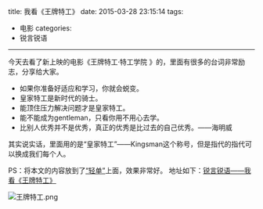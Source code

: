 title: 我看《王牌特工》
date: 2015-03-28 23:15:14
tags:
- 电影
categories: 
- 锐言锐语
---

今天去看了新上映的电影《王牌特工·特工学院 》的，里面有很多的台词非常励志，分享给大家。

- 如果你准备好适应和学习，你就会蜕变。
- 皇家特工是新时代的骑士。
- 能顶住压力解决问题才是皇家特工。
- 能不能成为gentleman，只看你用不用心去学。
- 比别人优秀并不是优秀，真正的优秀是比过去的自己优秀。——海明威

其实说实话，里面用的是“皇家特工”——Kingsman这个称号，但是指代的指代可以换成我们每个人。

PS：将本文的内容放到了[“轻单”](https://qdan.me/)上面，效果非常好。
地址如下：[锐言锐语——我看《王牌特工》](https://qdan.me/list/VRbBZ_XvAjwgEiI6)

![王牌特工.png](http://blog-images.iotop.work/image/20150328王牌特工.png)
